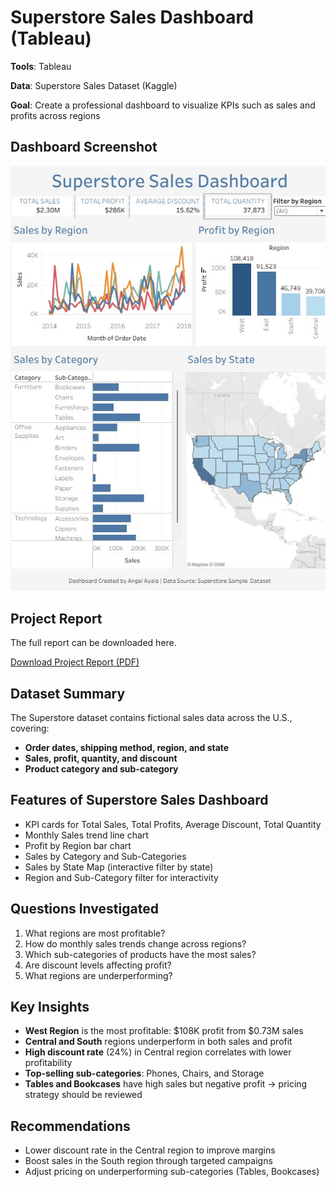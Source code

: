 # Superstore Sales Dashboard (Tableau)

**Tools**: Tableau

**Data**: Superstore Sales Dataset (Kaggle)

**Goal**: Create a professional dashboard to visualize KPIs such as sales and profits across regions

## Dashboard Screenshot
![Dashboard Screenshot](superstore_dashboard.jpg)

## Project Report
The full report can be downloaded here.

[Download Project Report (PDF)](./Superstore%20Sales%20Dashboard%20Report.pdf)

## Dataset Summary
The Superstore dataset contains fictional sales data across the U.S., covering:
- **Order dates, shipping method, region, and state**
- **Sales, profit, quantity, and discount**
- **Product category and sub-category**

## Features of Superstore Sales Dashboard
- KPI cards for Total Sales, Total Profits, Average Discount, Total Quantity
- Monthly Sales trend line chart
- Profit by Region bar chart
- Sales by Category and Sub-Categories
- Sales by State Map (interactive filter by state)
- Region and Sub-Category filter for interactivity

## Questions Investigated
1. What regions are most profitable?  
2. How do monthly sales trends change across regions?  
3. Which sub-categories of products have the most sales?  
4. Are discount levels affecting profit?  
5. What regions are underperforming?

## Key Insights
- **West Region** is the most profitable: $108K profit from $0.73M sales  
- **Central and South** regions underperform in both sales and profit  
- **High discount rate** (24%) in Central region correlates with lower profitability  
- **Top-selling sub-categories**: Phones, Chairs, and Storage  
- **Tables and Bookcases** have high sales but negative profit → pricing strategy should be reviewed

## Recommendations
- Lower discount rate in the Central region to improve margins  
- Boost sales in the South region through targeted campaigns  
- Adjust pricing on underperforming sub-categories (Tables, Bookcases)

